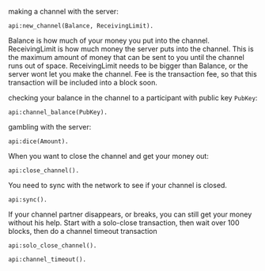 making a channel with the server:

```
api:new_channel(Balance, ReceivingLimit).
```

Balance is how much of your money you put into the channel.
ReceivingLimit is how much money the server puts into the channel.
This is the maximum amount of money that can be sent to you until the channel runs out of space. ReceivingLimit needs to be bigger than Balance, or the server wont let you make the channel.
Fee is the transaction fee, so that this transaction will be included into a block soon.


checking your balance in the channel to a participant with public key `PubKey`:
```
api:channel_balance(PubKey).
```


gambling with the server:
```
api:dice(Amount).
```


When you want to close the channel and get your money out:
```
api:close_channel().
```
You  need to sync with the network to see if your channel is closed.
```
api:sync().
```

If your channel partner disappears, or breaks, you can still get your money without his help. Start with a solo-close transaction, then wait over 100 blocks, then do a channel timeout transaction
```
api:solo_close_channel().
```
```
api:channel_timeout().
```
